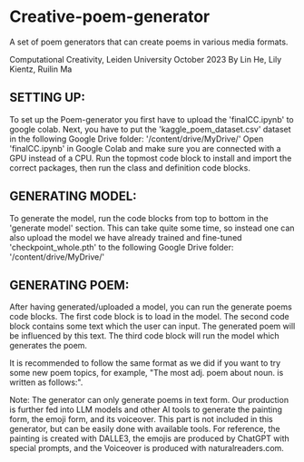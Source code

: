 # Creative-poem-generator
A set of poem generators that can create poems in various media formats.

Computational Creativity, Leiden University October 2023
By Lin He, Lily Kientz, Ruilin Ma


## SETTING UP:
To set up the Poem-generator you first have to upload the 'finalCC.ipynb' to google colab.
Next, you have to put the 'kaggle_poem_dataset.csv' dataset in the following Google Drive folder: '/content/drive/MyDrive/'
Open 'finalCC.ipynb' in Google Colab and make sure you are connected with a GPU instead of a CPU.
Run the topmost code block to install and import the correct packages, then run the class and definition code blocks. 


## GENERATING MODEL:
To generate the model, run the code blocks from top to bottom in the 'generate model' section.
This can take quite some time, so instead one can also upload the model we have already trained and fine-tuned 'checkpoint_whole.pth' to the following 
Google Drive folder: '/content/drive/MyDrive/'


## GENERATING POEM:
After having generated/uploaded a model, you can run the generate poems code blocks. 
The first code block is to load in the model. 
The second code block contains some text which the user can input. The generated poem will be influenced by this text.
The third code block will run the model which generates the poem.

It is recommended to follow the same format as we did if you want to try some new poem topics, for example, "The most adj. poem about noun. is written as follows:".

Note: The generator can only generate poems in text form. Our production is further fed into LLM models and other AI tools to generate the painting form, the emoji form, and its voiceover. This part is not included in this generator, but can be easily done with available tools. For reference, the painting is created with DALLE3, the emojis are produced by ChatGPT with special prompts, and the Voiceover is produced with naturalreaders.com.

